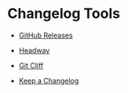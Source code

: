 # Changelog Tools

- [GitHub Releases](https://docs.github.com/en/github/administering-a-repository/releasing-projects-on-github/about-releases)

- [Headway](https://headwayapp.co/)

- [Git Cliff](https://gitcliff.com/)

- [Keep a Changelog](https://keepachangelog.com/)
